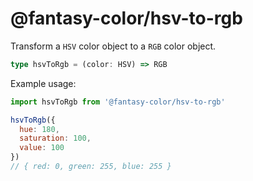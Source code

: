 # @fantasy-color/hsv-to-rgb

Transform a `HSV` color object to a `RGB` color object.

```typescript
type hsvToRgb = (color: HSV) => RGB
```

Example usage:

```javascript
import hsvToRgb from '@fantasy-color/hsv-to-rgb'

hsvToRgb({
  hue: 180,
  saturation: 100,
  value: 100
})
// { red: 0, green: 255, blue: 255 }
```
